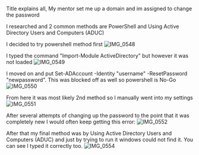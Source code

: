 Title explains all, My mentor set me up a domain and im assigned to change the password

I researched and 2 common methods are PowerShell and Using Active Directory Users and Computers (ADUC)

I decided to try powershell method first
![IMG_0548](https://github.com/user-attachments/assets/672e4d2f-71e5-4164-aacf-452d050748eb)

I typed the command "Import-Module ActiveDirectory" but however it was not loaded
![IMG_0549](https://github.com/user-attachments/assets/8f508188-4a9a-4dba-80b7-e957abb2e28d)

I moved on and put Set-ADAccount -Identity "username" -ResetPassword "newpassword". This was blocked off as well so powershell is No-Go
![IMG_0550](https://github.com/user-attachments/assets/4f55863d-03a4-421c-8609-aae2a6e4a8d3)

From here it was most likely 2nd method so I manually went into my settings
![IMG_0551](https://github.com/user-attachments/assets/36d1adcc-192a-43d6-a48f-a302dc4a81fa)

After several attempts of changing up the password to the point that it was completely new I would often keep getting this error:
![IMG_0552](https://github.com/user-attachments/assets/4d8eb23b-460e-405b-be50-b8bd10d75113)

After that my final method was by Using Active Directory Users and Computers (ADUC) and just by trying to run it windows could not find it. You can see I typed it correctly too.
![IMG_0554](https://github.com/user-attachments/assets/850b9021-4d60-4a8c-85a2-d33688224f64)
